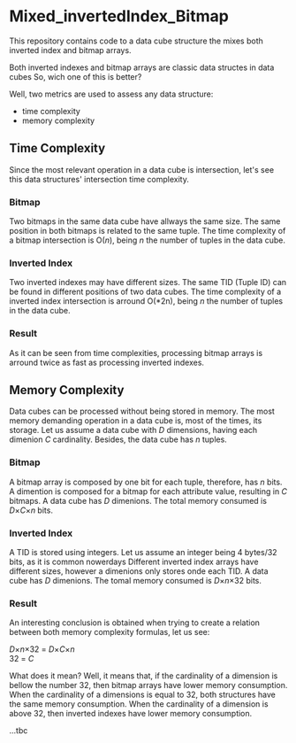 # Mixed_invertedIndex_Bitmap

This repository contains code to a data cube structure the mixes both inverted index and bitmap arrays.

Both inverted indexes and bitmap arrays are classic data structes in data cubes
So, wich one of this is better?

Well, two metrics are used to assess any data structure:
  - time complexity
  - memory complexity
  
  
## Time Complexity

Since the most relevant operation in a data cube is intersection, let's see this data structures' intersection time complexity.

### Bitmap

Two bitmaps in the same data cube have allways the same size.
The same position in both bitmaps is related to the same tuple.
The time complexity of a bitmap intersection is O(*n*), being *n* the number of tuples in the data cube.

### Inverted Index

Two inverted indexes may have different sizes.
The same TID (Tuple ID) can be found in different positions of two data cubes.
The time complexity of a inverted index intersection is arround O(*2n), being *n* the number of tuples in the data cube.

### Result

As it can be seen from time complexities, processing bitmap arrays is arround twice as fast as processing inverted indexes.

## Memory Complexity

Data cubes can be processed without being stored in memory. The most memory demanding operation in a data cube is, most of the times, its storage.
Let us assume a data cube with *D* dimensions, having each dimenion *C* cardinality. Besides, the data cube has *n* tuples.

### Bitmap

A bitmap array is composed by one bit for each tuple, therefore, has *n* bits.
A dimention is composed for a bitmap for each attribute value, resulting in *C* bitmaps.
A data cube has *D* dimenions.
The total memory consumed is *D*×*C*×*n* bits.

### Inverted Index

A TID is stored using integers. Let us assume an integer being 4 bytes/32 bits, as it is common nowerdays
Different inverted index arrays have different sizes, however a dimenions only stores onde each TID.
A data cube has *D* dimenions.
The tomal memory consumed is *D*×*n*×32 bits.

### Result

An interesting conclusion is obtained when trying to create a relation between both memory complexity formulas, let us see:

*D*×*n*×32 = *D*×*C*×*n*<br>
32 = *C*

What does it mean?
Well, it means that, if the cardinality of a dimension is bellow the number 32, then bitmap arrays have lower memory consumption.
When the cardinality of a dimensions is equal to 32, both structures have the same memory consumption.
When the cardinality of a dimension is above 32, then inverted indexes have lower memory consumption.

...tbc





